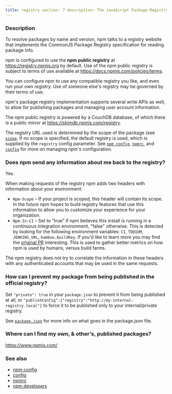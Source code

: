 ```yaml
---
title: registry section: 7 description: The JavaScript Package Registry
---
```


### Description

To resolve packages by name and version, npm talks to a registry website that implements the CommonJS Package Registry
specification for reading package info.

npm is configured to use the **npm public registry** at
<https://registry.npmjs.org> by default. Use of the npm public registry is subject to terms of use available
at <https://docs.npmjs.com/policies/terms>.

You can configure npm to use any compatible registry you like, and even run your own registry. Use of someone else's
registry may be governed by their terms of use.

npm's package registry implementation supports several write APIs as well, to allow for publishing packages and managing
user account information.

The npm public registry is powered by a CouchDB database, of which there is a public mirror
at <https://skimdb.npmjs.com/registry>.

The registry URL used is determined by the scope of the package (see
[`scope`](/using-npm/scope). If no scope is specified, the default registry is used, which is supplied by the `registry`
config parameter. See [`npm config`](/commands/npm-config),
[`npmrc`](/configuring-npm/npmrc), and [`config`](/using-npm/config) for more on managing npm's configuration.

### Does npm send any information about me back to the registry?

Yes.

When making requests of the registry npm adds two headers with information about your environment:

* `Npm-Scope` – If your project is scoped, this header will contain its scope. In the future npm hopes to build registry
  features that use this information to allow you to customize your experience for your organization.
* `Npm-In-CI` – Set to "true" if npm believes this install is running in a continuous integration environment, "false"
  otherwise. This is detected by looking for the following environment variables: `CI`, `TDDIUM`,
  `JENKINS_URL`, `bamboo.buildKey`. If you'd like to learn more you may find
  the [original PR](https://github.com/npm/npm-registry-client/pull/129)
  interesting. This is used to gather better metrics on how npm is used by humans, versus build farms.

The npm registry does not try to correlate the information in these headers with any authenticated accounts that may be
used in the same requests.

### How can I prevent my package from being published in the official registry?

Set `"private": true` in your `package.json` to prevent it from being published at all, or
`"publishConfig":{"registry":"http://my-internal-registry.local"}`
to force it to be published only to your internal/private registry.

See [`package.json`](/configuring-npm/package-json) for more info on what goes in the package.json file.

### Where can I find my own, & other's, published packages?

<https://www.npmjs.com/>

### See also

* [npm config](/commands/npm-config)
* [config](/using-npm/config)
* [npmrc](/configuring-npm/npmrc)
* [npm developers](/using-npm/developers)
